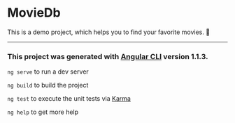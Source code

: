 # MovieDb

This is a demo project, which helps you to find your favorite movies. 🙂

---

###  This project was generated with [Angular CLI](https://github.com/angular/angular-cli) version 1.1.3.

`ng serve` to run a dev server

`ng build` to build the project

`ng test` to execute the unit tests via [Karma](https://karma-runner.github.io)

`ng help` to get more help
